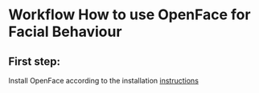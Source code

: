 # Workflow How to use OpenFace for Facial Behaviour

## First step:
Install OpenFace according to the installation [instructions](https://github.com/TadasBaltrusaitis/OpenFace/wiki/Windows-Installation)
